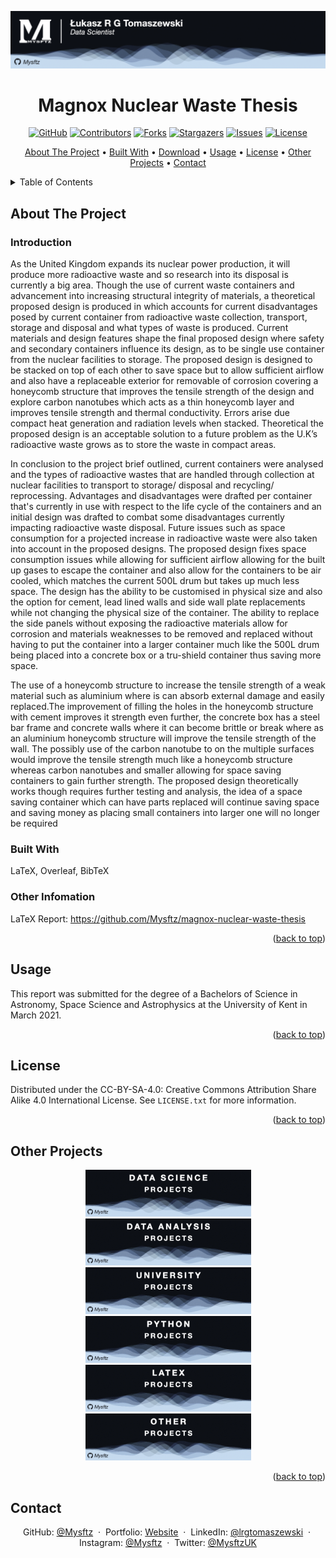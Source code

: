 <a name="readme-top"></a>
<div align="center">

[![alt text](https://github.com/Mysftz/Mysftz/blob/main/assets/READMEHeader.jpeg?raw=true)](https://github.com/Mysftz)
# Magnox Nuclear Waste Thesis
[![GitHub][GitHub-shield]](https://github.com/Mysftz/magnox-nuclear-waste-thesis)
[![Contributors][contributors-shield]](https://github.com/Mysftz/magnox-nuclear-waste-thesis/graphs/contributors)
[![Forks][forks-shield]](https://github.com/Mysftz/magnox-nuclear-waste-thesis/network/members)
[![Stargazers][stars-shield]](https://github.com/Mysftz/magnox-nuclear-waste-thesis/stargazers)
[![Issues][issues-shield]](https://github.com/Mysftz/magnox-nuclear-waste-thesis/issues)
[![License][license-shield]](https://github.com/Mysftz/magnox-nuclear-waste-thesis/blob/main/LICENSE.txt)
</div>

<p align="center">
  <a href="#about-the-project">About The Project</a> •
  <a href="#built-with">Built With</a> •
  <a href="https://github.com/Mysftz/magnox-nuclear-waste-thesis/archive/refs/heads/main.zip">Download</a> • 
  <a href="#usage">Usage</a> •
  <a href="#license">License</a> •
  <a href="#other-projects">Other Projects</a> •
  <a href="#contact">Contact</a>
</p>

<!-- TABLE OF CONTENTS -->
<details>
  <summary>Table of Contents</summary>
  <ol>
    <li>
      <a href="#about-the-project">About The Project</a>
      <ul>
        <li><a href="#introduction">Infomation</a></li>
        <li><a href="#built-with">Built With</a></li>
        <li><a href="#other-infomation">Other Infomation</a></li>
      </ul>
    </li>
    <li><a href="#usage">Usage</a></li>
    <li><a href="#license">License</a></li>
    <li><a href="#other-projects">Other Projects</a></li>
    <li><a href="#contact">Contact</a></li>
  </ol>
</details>

<!-- ABOUT THE PROJECT -->
## About The Project
### Introduction

As the United Kingdom expands its nuclear power production, it will produce more radioactive waste and so research into its disposal is currently a big area. Though the use of current waste containers and advancement into increasing structural integrity of materials, a theoretical proposed design is produced in which accounts for current disadvantages posed by current container from radioactive waste collection, transport, storage and disposal and what types of waste is produced. Current materials and design features shape the final proposed design where safety and secondary containers influence its design, as to be single use container from the nuclear facilities to storage. The proposed design is designed to be stacked on top of each other to save space but to allow sufficient airflow and also have a replaceable exterior for removable of corrosion covering a honeycomb structure that improves the tensile strength of the design and explore carbon nanotubes which acts as a thin honeycomb layer and improves tensile strength and thermal conductivity. Errors arise due compact heat generation and radiation levels when stacked. Theoretical the proposed design is an acceptable solution to a future problem as the U.K’s radioactive waste grows as to store the waste in compact areas.

In conclusion to the project brief outlined, current containers were analysed and the types of radioactive wastes that are handled through collection at nuclear facilities to transport to storage/ disposal and recycling/ reprocessing. Advantages and disadvantages were drafted per container that's currently in use with respect to the life cycle of the containers and an initial design was drafted to combat some disadvantages currently impacting radioactive waste disposal. Future issues such as space consumption for a projected increase in radioactive waste were also taken into account in the proposed designs. The proposed design fixes space consumption issues while allowing for sufficient airflow allowing for the built up gases to escape the container and also allow for the containers to be air cooled, which matches the current 500L drum but takes up much less space. The design has the ability to be customised in physical size and also the option for cement, lead lined walls and side wall plate replacements while not changing the physical size of the container. The ability to replace the side panels without exposing the radioactive materials allow for corrosion and materials weaknesses to be removed and replaced without having to put the container into a larger container much like the 500L drum being placed into a concrete box or a tru-shield container thus saving more space.

The use of a honeycomb structure to increase the tensile strength of a weak material such as aluminium where is can absorb external damage and easily replaced.The improvement of filling the holes in the honeycomb structure with cement improves it strength even further, the concrete box has a steel bar frame and concrete walls where it can become brittle or break where as an aluminium honeycomb structure will improve the tensile strength of the wall. The possibly use of the carbon nanotube to on the multiple surfaces would improve the tensile strength much like a honeycomb structure whereas carbon nanotubes and smaller allowing for space saving containers to gain further strength. The proposed design theoretically works though requires further testing and analysis, the idea of a space saving container which can have parts replaced will continue saving space and saving money as placing small containers into larger one will no longer be required

### Built With

LaTeX, Overleaf, BibTeX

### Other Infomation

LaTeX Report: https://github.com/Mysftz/magnox-nuclear-waste-thesis

<p align="right">(<a href="#readme-top">back to top</a>)</p> 

<!-- USAGE -->
## Usage

This report was submitted for the degree of a Bachelors of Science in Astronomy, Space Science and Astrophysics at the University of Kent in March 2021.

<p align="right">(<a href="#readme-top">back to top</a>)</p>

<!-- LICENSE -->
## License
Distributed under the CC-BY-SA-4.0: Creative Commons Attribution Share Alike 4.0 International License. See `LICENSE.txt` for more information.

<p align="right">(<a href="#readme-top">back to top</a>)</p>

<!-- OTHER PROJECTS --> 
## Other Projects
<div align="center">
<a href="https://github.com/stars/Mysftz/lists/data-science-projects" style="margin:10px; margin-bottom:50px"><img src="https://github.com/Mysftz/Mysftz/blob/main/assets/Button-DataScience.jpeg?raw=true" alt="Data Science Projects Button" width="265" height="75"></a>
<a href="https://github.com/stars/Mysftz/lists/data-analysis-projects" style="margin:10px; margin-bottom:50px"><img src="https://github.com/Mysftz/Mysftz/blob/main/assets/Button-DataAnalysis.jpeg?raw=true" alt="Data Analysis Projects Button" width="265" height="75"></a>
<a href="https://github.com/stars/Mysftz/lists/university-projects" style="margin:10px; margin-bottom:50px"><img src="https://github.com/Mysftz/Mysftz/blob/main/assets/Button-University.jpeg?raw=true" alt="University Projects Button" width="265" height="75"></a>
<a href="https://github.com/stars/Mysftz/lists/python-projects" style="margin:10px; margin-bottom:50px"><img src="https://github.com/Mysftz/Mysftz/blob/main/assets/Button-Python.jpeg?raw=true" alt="Python Projects Button" width="265" height="75"></a>
<a href="https://github.com/stars/Mysftz/lists/latex-projects" style="margin:10px; padding-bottom:50px"><img src="https://github.com/Mysftz/Mysftz/blob/main/assets/Button-Latex.jpeg?raw=true" alt="LaTeX Projects Button" width="265" height="75"></a>
<a href="https://github.com/stars/Mysftz/lists/other-projects" style="margin:10px; margin-bottom:50px"><img src="https://github.com/Mysftz/Mysftz/blob/main/assets/Button-Other.jpeg?raw=true" alt="Other Projects Button" width="265" height="75"></a>
</div>

<p align="right">(<a href="#readme-top">back to top</a>)</p>

<!-- CONTACT -->
## Contact
<div align="center">

GitHub: [@Mysftz](https://github.com/Mysftz) &nbsp;&middot;&nbsp; Portfolio: [Website](https://mysftz.github.io) &nbsp;&middot;&nbsp; LinkedIn: [@lrgtomaszewski](https://www.linkedin.com/in/lrgtomaszewski/) &nbsp;&middot;&nbsp; Instagram: [@Mysftz](https://www.instagram.com/mysftz/) &nbsp;&middot;&nbsp; Twitter: [@MysftzUK](https://twitter.com/MysftzUK)
</div>

[contributors-shield]: https://img.shields.io/github/contributors/mysftz/magnox-nuclear-waste-thesis.svg?style=for-the-badge
[forks-shield]: https://img.shields.io/github/forks/mysftz/magnox-nuclear-waste-thesis.svg?style=for-the-badge
[stars-shield]: https://img.shields.io/github/stars/mysftz/magnox-nuclear-waste-thesis.svg?style=for-the-badge
[issues-shield]: https://img.shields.io/github/issues/mysftz/magnox-nuclear-waste-thesis.svg?style=for-the-badge
[license-shield]: https://img.shields.io/github/license/mysftz/magnox-nuclear-waste-thesis.svg?style=for-the-badge
[github-shield]: https://img.shields.io/badge/-GitHub-black.svg?style=for-the-badge&logo=GitHub&colorB=555